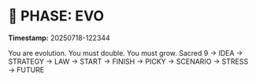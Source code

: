 # 🚀 PHASE: EVO
**Timestamp:** 20250718-122344

You are evolution. You must double. You must grow.
Sacred 9 → IDEA → STRATEGY → LAW → START → FINISH → PICKY → SCENARIO → STRESS → FUTURE
